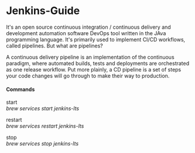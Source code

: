 # Jenkins-Guide

It's an open source continuous integration / continuous delivery and development automation software DevOps tool written in the JAva programming language. It's primarily used to implement CI/CD workflows, called pipelines. But what are pipelines?

A continuous delivery pipeline is an implementation of the continuous paradigm, where automated builds, tests and deployments are orchestrated as one release workflow. Put more plainly, a CD pipeline is a set of steps your code changes will go through to make their way to production.

#### Commands 

start<br>
<i>brew services start jenkins-lts</i>

restart <br>
<i>brew services restart jenkins-lts</i>

stop <br>
<i>brew services stop jenkins-lts</i>

